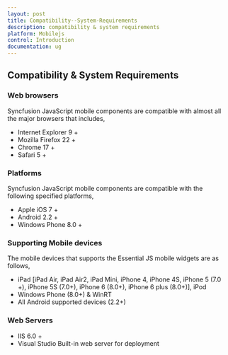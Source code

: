 ```yaml
---
layout: post
title: Compatibility--System-Requirements
description: compatibility & system requirements
platform: Mobilejs
control: Introduction
documentation: ug
---
```


## Compatibility & System Requirements

### Web browsers

Syncfusion JavaScript mobile components are compatible with almost all the major browsers that includes, 

* Internet Explorer 9 +
* Mozilla Firefox 22 +
* Chrome 17 +
* Safari 5 +
### Platforms


Syncfusion JavaScript mobile components are compatible with the following specified platforms,

* Apple iOS 7 +
* Android 2.2 +
* Windows Phone 8.0 +
### Supporting Mobile devices


The mobile devices that supports the Essential JS mobile widgets are as follows,

* iPad [iPad Air, iPad Air2, iPad Mini, iPhone 4, iPhone 4S, iPhone 5 (7.0 +), iPhone 5S (7.0+), iPhone 6 (8.0+), iPhone 6 plus (8.0+)], iPod
* Windows Phone (8.0+) & WinRT
* All Android supported devices (2.2+)
### Web Servers

* IIS 6.0 +
* Visual Studio Built-in web server for deployment
